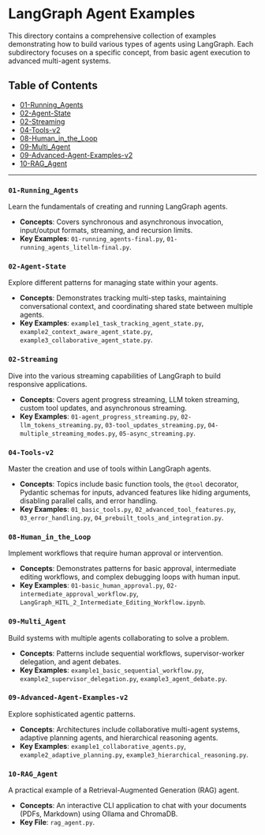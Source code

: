 # LangGraph Agent Examples

This directory contains a comprehensive collection of examples demonstrating how to build various types of agents using LangGraph. Each subdirectory focuses on a specific concept, from basic agent execution to advanced multi-agent systems.

## Table of Contents

- [01-Running_Agents](#01-running_agents)
- [02-Agent-State](#02-agent-state)
- [02-Streaming](#02-streaming)
- [04-Tools-v2](#04-tools-v2)
- [08-Human_in_the_Loop](#08-human_in_the_loop)
- [09-Multi_Agent](#09-multi_agent)
- [09-Advanced-Agent-Examples-v2](#09-advanced-agent-examples-v2)
- [10-RAG_Agent](#10-rag_agent)

---

### `01-Running_Agents`

Learn the fundamentals of creating and running LangGraph agents.
- **Concepts**: Covers synchronous and asynchronous invocation, input/output formats, streaming, and recursion limits.
- **Key Examples**: `01-running_agents-final.py`, `01-running_agents_litellm-final.py`.

### `02-Agent-State`

Explore different patterns for managing state within your agents.
- **Concepts**: Demonstrates tracking multi-step tasks, maintaining conversational context, and coordinating shared state between multiple agents.
- **Key Examples**: `example1_task_tracking_agent_state.py`, `example2_context_aware_agent_state.py`, `example3_collaborative_agent_state.py`.

### `02-Streaming`

Dive into the various streaming capabilities of LangGraph to build responsive applications.
- **Concepts**: Covers agent progress streaming, LLM token streaming, custom tool updates, and asynchronous streaming.
- **Key Examples**: `01-agent_progress_streaming.py`, `02-llm_tokens_streaming.py`, `03-tool_updates_streaming.py`, `04-multiple_streaming_modes.py`, `05-async_streaming.py`.

### `04-Tools-v2`

Master the creation and use of tools within LangGraph agents.
- **Concepts**: Topics include basic function tools, the `@tool` decorator, Pydantic schemas for inputs, advanced features like hiding arguments, disabling parallel calls, and error handling.
- **Key Examples**: `01_basic_tools.py`, `02_advanced_tool_features.py`, `03_error_handling.py`, `04_prebuilt_tools_and_integration.py`.

### `08-Human_in_the_Loop`

Implement workflows that require human approval or intervention.
- **Concepts**: Demonstrates patterns for basic approval, intermediate editing workflows, and complex debugging loops with human input.
- **Key Examples**: `01-basic_human_approval.py`, `02-intermediate_approval_workflow.py`, `LangGraph_HITL_2_Intermediate_Editing_Workflow.ipynb`.

### `09-Multi_Agent`

Build systems with multiple agents collaborating to solve a problem.
- **Concepts**: Patterns include sequential workflows, supervisor-worker delegation, and agent debates.
- **Key Examples**: `example1_basic_sequential_workflow.py`, `example2_supervisor_delegation.py`, `example3_agent_debate.py`.

### `09-Advanced-Agent-Examples-v2`

Explore sophisticated agentic patterns.
- **Concepts**: Architectures include collaborative multi-agent systems, adaptive planning agents, and hierarchical reasoning agents.
- **Key Examples**: `example1_collaborative_agents.py`, `example2_adaptive_planning.py`, `example3_hierarchical_reasoning.py`.

### `10-RAG_Agent`

A practical example of a Retrieval-Augmented Generation (RAG) agent.
- **Concepts**: An interactive CLI application to chat with your documents (PDFs, Markdown) using Ollama and ChromaDB.
- **Key File**: `rag_agent.py`.
